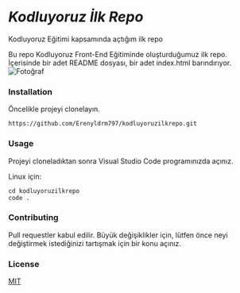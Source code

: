 # *Kodluyoruz İlk Repo*
Kodluyoruz Eğitimi kapsamında açtığım ilk repo

Bu repo Kodluyoruz Front-End Eğitiminde oluşturduğumuz ilk repo. İçerisinde bir adet README dosyası, bir adet index.html barındırıyor.
![Fotoğraf](https://i.hizliresim.com/c0p1lr0.png)

### Installation

Öncelikle projeyi clonelayın.
```
https://github.com/Erenyldrm797/kodluyoruzilkrepo.git
```
### Usage

Projeyi cloneladıktan sonra Visual Studio Code programınızda açınız.

Linux için:
```
cd kodluyoruzilkrepo
code .
```
### Contributing

Pull requestler kabul edilir. Büyük değişiklikler için, lütfen önce neyi değiştirmek istediğinizi tartışmak için bir konu açınız.

### License

[MIT](https://choosealicense.com/licenses/mit/)


